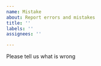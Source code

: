 ```yaml
---
name: Mistake
about: Report errors and mistakes
title: ''
labels: ''
assignees: ''

---
```


Please tell us what is wrong
